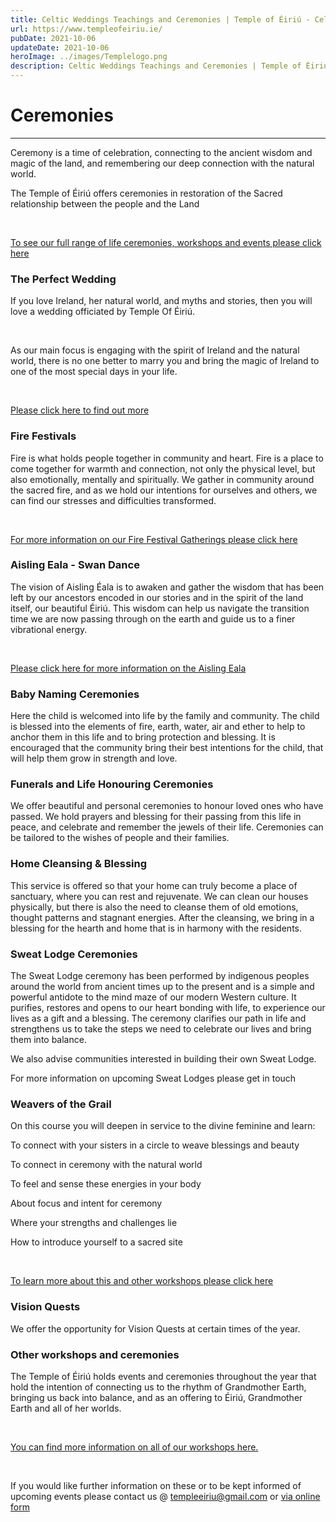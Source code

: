```yaml
---
title: Celtic Weddings Teachings and Ceremonies | Temple of Éiriú - Celtic Traditions
url: https://www.templeofeiriu.ie/
pubDate: 2021-10-06
updateDate: 2021-10-06
heroImage: ../images/Templelogo.png
description: Celtic Weddings Teachings and Ceremonies | Temple of Éiriú - Celtic Traditions
---
```

# Ceremonies
----------

Ceremony is a time of celebration, connecting to the ancient wisdom and magic of the land, and remembering our deep connection with the natural world.

The Temple of Éiriú offers ceremonies in restoration of the Sacred relationship between the people and the Land

​

[To see our full range of life ceremonies, workshops and events please click here](https://www.templeofeiriu.ie/life-ceremonies)

### The Perfect Wedding

If you love Ireland, her natural world, and myths and stories, then you will love a wedding officiated by Temple Of Éiriú.

​

As our main focus is engaging with the spirit of Ireland and the natural world, there is no one better to marry you and  bring the magic of Ireland to one of the most special days in your life.

​

[Please click here to find out more](https://www.templeofeiriu.ie/weddings-1)

### Fire Festivals

Fire is what holds people together in community and heart. Fire is a place to come together for warmth and connection, not only the physical level, but also emotionally, mentally and spiritually. We gather in community around the sacred fire, and as we hold our intentions for ourselves and others, we can find our stresses and difficulties transformed.

​

[For more information on our Fire Festival Gatherings please click here](https://www.templeofeiriu.ie/fire-festivals)

### Aisling Eala - Swan Dance

The vision of Aisling Éala is to awaken and gather the wisdom that has been left by our ancestors encoded in our stories and in the spirit of the land itself, our beautiful Éiriú. This wisdom can help us navigate the transition time we are now passing through on the earth and guide us to a finer vibrational energy.

​

[Please click here for more information on the Aisling Eala](https://www.templeofeiriu.ie/aisling-eala)

### Baby Naming Ceremonies

Here the child is welcomed into life by the family and community. The child is blessed into the elements of fire, earth, water, air and ether to help to anchor them in this life and to bring protection and blessing. It is encouraged that the community bring their best intentions for the child, that will help them grow in strength and love.

### Funerals and Life Honouring Ceremonies

We offer beautiful and personal ceremonies to honour loved ones who have passed. We hold prayers and blessing for their passing from this life in peace, and celebrate and remember the jewels of their life. Ceremonies can be tailored to the wishes of people and their families.

### Home Cleansing & Blessing

This service is offered so that your home can truly become a place of sanctuary, where you can rest and rejuvenate. We can clean our houses physically, but there is also the need to cleanse them of old emotions, thought patterns and stagnant energies. After the cleansing, we bring in a blessing for the hearth and home that is in harmony with the residents.

### Sweat Lodge Ceremonies

The Sweat Lodge ceremony has been performed by indigenous peoples around the world from ancient times up to the present and is a simple and powerful antidote to the mind maze of our modern Western culture. It purifies, restores and opens to our heart bonding with life, to experience our lives as a gift and a blessing. The ceremony clarifies our path in life and strengthens us to take the steps we need to celebrate our lives and bring them into balance.

We also advise communities interested in building their own Sweat Lodge.

For more information on upcoming Sweat Lodges please get in touch

### Weavers of the Grail

On this course you will deepen in service to the divine feminine and learn:

To connect with your sisters in a circle to weave blessings and beauty

To connect in ceremony with the natural world

To feel and sense these energies in your body

About focus and intent for ceremony

Where your strengths and challenges lie

How to introduce yourself to a sacred site

​

[To learn more about this and other workshops please click here](https://www.templeofeiriu.ie/workshops)

### Vision Quests

We offer the opportunity for Vision Quests at certain times of the year.

### Other workshops and ceremonies

The Temple of Éiriú holds events and ceremonies throughout the year that hold the intention of connecting us to the rhythm of Grandmother Earth, bringing us back into balance, and as an offering to Éiriú, Grandmother Earth and all of her worlds.

​

[You can find more information on all of our workshops here.](https://www.templeofeiriu.ie/workshops)

​

If you would like further information on these or to be kept informed of upcoming events please contact us @ [templeeiriu@gmail.com](mailto://templeeiriu@gmail.com)  or [via online form](/contact-us)
